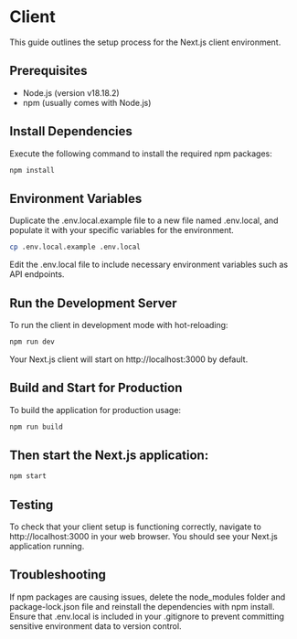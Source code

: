 # Client
This guide outlines the setup process for the Next.js client environment.

## Prerequisites
- Node.js (version v18.18.2)
- npm (usually comes with Node.js)

## Install Dependencies
Execute the following command to install the required npm packages:

```bash
npm install
```

## Environment Variables
Duplicate the .env.local.example file to a new file named .env.local, and populate it with your specific variables for the environment.

```bash
cp .env.local.example .env.local
```

Edit the .env.local file to include necessary environment variables such as API endpoints.

## Run the Development Server
To run the client in development mode with hot-reloading:

```bash
npm run dev
```

Your Next.js client will start on http://localhost:3000 by default.

## Build and Start for Production
To build the application for production usage:

```bash
npm run build
```

## Then start the Next.js application:

```bash
npm start
```

## Testing
To check that your client setup is functioning correctly, navigate to http://localhost:3000 in your web browser. You should see your Next.js application running.

## Troubleshooting
If npm packages are causing issues, delete the node_modules folder and package-lock.json file and reinstall the dependencies with npm install.
Ensure that .env.local is included in your .gitignore to prevent committing sensitive environment data to version control.
